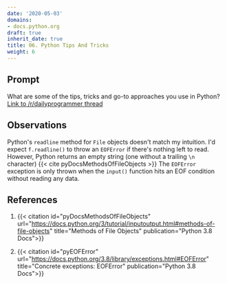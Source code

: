```yaml
---
date: '2020-05-03'
domains:
- docs.python.org
draft: true
inherit_date: true
title: 06. Python Tips And Tricks
weight: 6
---
```


## Prompt

What are some of the tips, tricks and go-to approaches you use in Python? [Link to /r/dailyprogrammer thread](https://www.reddit.com/r/dailyprogrammer/comments/2d957i/weekly_6_python_tips_and_tricks/)

## Observations

Python's `readline` method for `File` objects doesn't match my intuition. I'd expect `f.readline()` to throw an `EOFError` if there's nothing left to read. However, Python returns an empty string (one without a trailing `\n` character) {{< cite pyDocsMethodsOfFileObjects >}} The `EOFError` exception is only thrown when the `input()` function hits an EOF condition without reading any data.

## References

1. {{< citation
    id="pyDocsMethodsOfFileObjects"
    url="https://docs.python.org/3/tutorial/inputoutput.html#methods-of-file-objects"
    title="Methods of File Objects"
    publication="Python 3.8 Docs">}}

1. {{< citation
    id="pyEOFError"
    url="https://docs.python.org/3.8/library/exceptions.html#EOFError"
    title="Concrete exceptions: EOFError"
    publication="Python 3.8 Docs">}}

